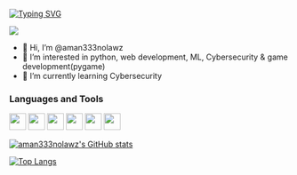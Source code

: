 [![Typing SVG](https://readme-typing-svg.demolab.com?font=Fira+Code&pause=1000&color=8BE9FD&width=435&lines=Just+a+nobody+who+knows+something)](https://git.io/typing-svg)

![](https://komarev.com/ghpvc/?username=aman333nolawz&color=purple&style=for-the-badge)

- 👋 Hi, I’m @aman333nolawz
- 👀 I’m interested in python, web development, ML, Cybersecurity & game development(pygame)
- 🌱 I’m currently learning Cybersecurity

### Languages and Tools

<p align="left"> 
	<img src="https://img.icons8.com/color/50/fa314a/git.png" width="30"/>
	<img src="https://img.icons8.com/color/50/4a90e2/css3.png" width="30"/>
	<img src="https://img.icons8.com/color/50/fa314a/console.png" width="30"/>
	<img src="https://img.icons8.com/color/50/4a90e2/html-5--v2.png" width="30"/>
	<img src="https://img.icons8.com/color/50/fa314a/javascript.png" width="30"/>
	<img src="https://img.icons8.com/color/50/4a90e2/python.png" width="30"/>
</p>

[![aman333nolawz's GitHub stats](https://github-readme-stats.vercel.app/api?username=aman333nolawz&show_icons=true&theme=dracula&border_radius=10&hide_border=true&bg_color=15,0d1117,1a1b26)](https://github.com/anuraghazra/github-readme-stats)

[![Top Langs](https://github-readme-stats.vercel.app/api/top-langs/?username=aman333nolawz&layout=compact&theme=dracula&border_radius=10&hide_border=true&bg_color=15,0d1117,1a1b26)](https://github.com/anuraghazra/github-readme-stats)
